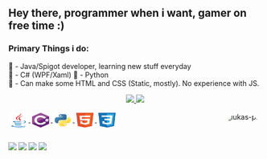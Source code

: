 
## Hey there, programmer when i want, gamer on free time :)
### Primary Things i do:
📗 - Java/Spigot developer, learning new stuff everyday  
📘 - C# (WPF/Xaml)
📒 - Python  
📙 - Can make some HTML and CSS (Static, mostly). No experience with JS.  
<div align="center">
  <a href="https://github.com/imlukas">
  <img height="180em" src="https://github-readme-stats.vercel.app/api?username=imlukas&show_icons=true&theme=jolly&include_all_commits=true&count_private=true"/>
  <img height="180em" src="https://github-readme-stats.vercel.app/api/top-langs/?username=imlukas&layout=compact&langs_count=7&theme=jolly"/>
</div>
<div style="display: inline_block"><br>
  <img align="center" alt="lukas-Csharp" height="30" width="40" src="https://raw.githubusercontent.com/devicons/devicon/master/icons/java/java-original.svg">
   <img align="center" alt="lukas-java" height="30" width="40" src="https://raw.githubusercontent.com/devicons/devicon/master/icons/csharp/csharp-original.svg">
  <img align="center" alt="lukas-Python" height="30" width="40" src="https://raw.githubusercontent.com/devicons/devicon/master/icons/python/python-original.svg">
    <img align="center" alt="lukas-Python" height="30" width="40" src="https://raw.githubusercontent.com/devicons/devicon/master/icons/html5/html5-original.svg">
  <img align="center" alt="lukas-Python" height="30" width="40" src="https://raw.githubusercontent.com/devicons/devicon/master/icons/css3/css3-original.svg">
  
  <img align="right" alt="lukas-pic" height="150" style="border-radius:50px;" src="https://cdn.discordapp.com/avatars/242337261629210626/27ac7525850c68767cc17ef647c778ee.png?size=4096">
</div>
  
  ##
 
<div> 
  <a href="https://instagram.com/supitslukas" target="_blank"><img src="https://img.shields.io/badge/-Instagram-%23E4405F?style=for-the-badge&logo=instagram&logoColor=white" target="_blank"></a>
 	<a href="https://www.twitch.tv/imkoala__" target="_blank"><img src="https://img.shields.io/badge/Twitch-9146FF?style=for-the-badge&logo=twitch&logoColor=white" target="_blank"></a>
 <a href="" target="_blank"><img src="https://img.shields.io/badge/Discord-7289DA?style=for-the-badge&logo=discord&logoColor=white" target="_blank"></a> 
  <a href = "mailto:lppinheiro1234@gmail.com"><img src="https://img.shields.io/badge/-Gmail-%23333?style=for-the-badge&logo=gmail&logoColor=white" target="_blank"></a>
 
</div>
